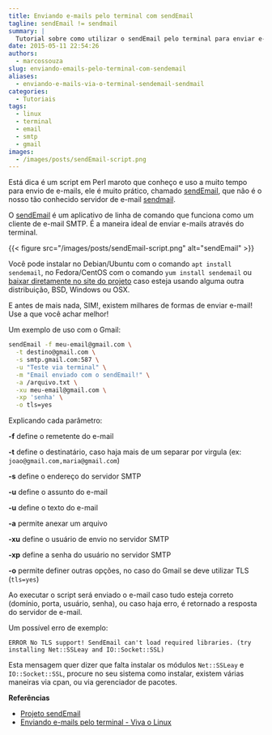 ```yaml
---
title: Enviando e-mails pelo terminal com sendEmail
tagline: sendEmail != sendmail
summary: |
  Tutorial sobre como utilizar o sendEmail pelo terminal para enviar e-mails
date: 2015-05-11 22:54:26
authors:
  - marcossouza
slug: enviando-emails-pelo-terminal-com-sendemail
aliases:
  - enviando-e-mails-via-o-terminal-sendemail-sendmail
categories:
  - Tutoriais
tags:
  - linux
  - terminal
  - email
  - smtp
  - gmail
images:
  - /images/posts/sendEmail-script.png
---
```


Está dica é um script em Perl maroto que conheço e uso a muito tempo para envio de e-mails, ele é muito prático, chamado [sendEmail][sendemail], que não é o nosso tão conhecido servidor de e-mail [sendmail][sendmail].

O [sendEmail][sendemail] é um aplicativo de linha de comando que funciona como um cliente de e-mail SMTP. É a maneira ideal de enviar e-mails através do terminal.

{{< figure src="/images/posts/sendEmail-script.png" alt="sendEmail" >}}

Você pode instalar no Debian/Ubuntu com o comando `apt install sendemail`, no Fedora/CentOS com o comando `yum install sendemail` ou [baixar diretamente no site do projeto][sendemail] caso esteja usando alguma outra distribuição, BSD, Windows ou OSX.

E antes de mais nada, SIM!, existem milhares de formas de enviar e-mail! Use a que você achar melhor!

Um exemplo de uso com o Gmail:

```bash
sendEmail -f meu-email@gmail.com \
  -t destino@gmail.com \
  -s smtp.gmail.com:587 \
  -u "Teste via terminal" \
  -m "Email enviado com o sendEmail!" \
  -a /arquivo.txt \
  -xu meu-email@gmail.com \
  -xp 'senha' \
  -o tls=yes
```

Explicando cada parâmetro:

**-f** define o remetente do e-mail

**-t** define o destinatário, caso haja mais de um separar por virgula (ex: `joao@gmail.com,maria@gmail.com`)

**-s** define o endereço do servidor SMTP

**-u** define o assunto do e-mail

**-u** define o texto do e-mail

**-a** permite anexar um arquivo

**-xu** define o usuário de envio no servidor SMTP

**-xp** define a senha do usuário no servidor SMTP

**-o** permite definer outras opções, no caso do Gmail se deve utilizar TLS (`tls=yes`)

Ao executar o script será enviado o e-mail caso tudo esteja correto (domínio, porta, usuário, senha), ou caso haja erro, é retornado a resposta do servidor de e-mail.

Um possível erro de exemplo:

`ERROR No TLS support! SendEmail can't load required libraries. (try installing Net::SSLeay and IO::Socket::SSL)`

Esta mensagem quer dizer que falta instalar os módulos `Net::SSLeay` e `IO::Socket::SSL`, procure no seu sistema como instalar, existem várias maneiras via cpan, ou via gerenciador de pacotes.

**Referências**

* [Projeto sendEmail][sendemail]
* [Enviando e-mails pelo terminal - Viva o Linux][vivaolinux]

[sendmail]: https://linux.die.net/man/8/sendmail.sendmail
[sendemail]: http://caspian.dotconf.net/menu/Software/SendEmail/
[vivaolinux]: https://www.vivaolinux.com.br/artigo/Enviando-emails-pelo-terminal/
